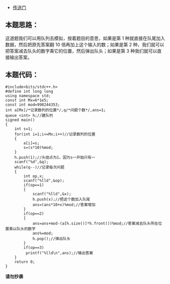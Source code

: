 * [传送门](https://www.luogu.com.cn/problem/AT_abc298_d)
## 本题思路：
这道题我们可以用队列去模拟，按着题目的意思，如果是第 $1$ 种就直接在队尾加入数据，然后把原先答案翻 $10$ 倍再加上这个输入的数；如果是第 $2$ 种，我们就可以把答案减去队头的数字乘它的位置，然后弹出队头；如果是第 $3$ 种我们就可以直接输出答案。
## 本题代码：
```
#include<bits/stdc++.h>
#define int long long
using namespace std;
const int Mx=6*1e5;
const int mod=998244353;
int a[Mx]/*记录数列的位置*/,q/*问题个数*/,ans=1;
queue <int> h;//建队列 
signed main()
{
	int s=1;
	for(int i=1;i<=Mx;i++)//记录数列的位置 
	{
		a[i]=s;
		s=(s*10)%mod;
	}
	h.push(1);//头结点为1，因为s一开始只有一 
	scanf("%d",&q);
	while(q--)//记录每次问题 
	{
		int op,x;
		scanf("%lld",&op);
		if(op==1)
		{
			scanf("%lld",&x);
			h.push(x);//把这个数加入队尾 
			ans=(ans*10+x)%mod;//答案增加 
		}
		if(op==2)
		{
			ans=ans+mod-(a[h.size()]*h.front())%mod;//答案减去队头所在位置乘以队头的数字 
			ans%=mod;
			h.pop();//弹出队头 
		}
		if(op==3)
		 printf("%lld\n",ans);//输出答案 
	}
	return 0;
}
```
**请勿抄袭**